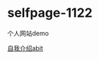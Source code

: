 # selfpage-1122
个人网站demo
<html>
 <body>
  <a href=“C:\Users\孙文烨\Desktop\简单自我介绍.html” >自我介绍abit</a >
 </body>
</html>
